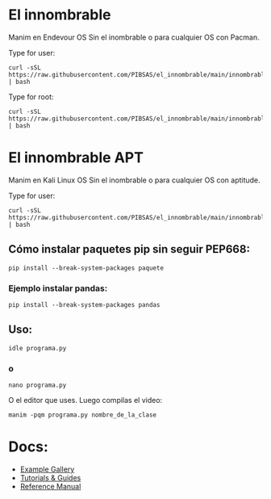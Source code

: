 # El innombrable 
Manim en Endevour OS Sin el inombrable o para cualquier OS con Pacman.

Type for user:

```
curl -sSL https://raw.githubusercontent.com/PIBSAS/el_innombrable/main/innombrable.sh | bash
```

Type for root:

```
curl -sSL https://raw.githubusercontent.com/PIBSAS/el_innombrable/main/innombrable_root.sh | bash
```


# El innombrable APT
Manim en Kali Linux OS Sin el inombrable o para cualquier OS con aptitude.

Type for user:

```
curl -sSL https://raw.githubusercontent.com/PIBSAS/el_innombrable/main/innombrable_apt.sh | bash
```


##  Cómo instalar paquetes pip sin seguir PEP668:
```
pip install --break-system-packages paquete
```

### Ejemplo instalar pandas:

```
pip install --break-system-packages pandas
```

## Uso:
```
idle programa.py
```

### o
```
nano programa.py
```

O el editor que uses. Luego compilas el video:
```
manim -pqm programa.py nombre_de_la_clase
```


# Docs:
- [Example Gallery](https://docs.manim.community/en/stable/examples.html)
- [Tutorials & Guides](https://docs.manim.community/en/stable/tutorials_guides.html)
- [Reference Manual](https://docs.manim.community/en/stable/reference.html)
